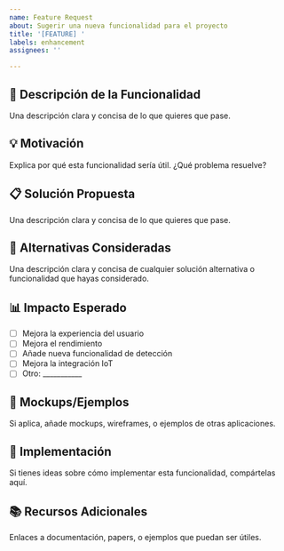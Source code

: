 ```yaml
---
name: Feature Request
about: Sugerir una nueva funcionalidad para el proyecto
title: '[FEATURE] '
labels: enhancement
assignees: ''

---
```


## 🚀 Descripción de la Funcionalidad
Una descripción clara y concisa de lo que quieres que pase.

## 💡 Motivación
Explica por qué esta funcionalidad sería útil. ¿Qué problema resuelve?

## 📋 Solución Propuesta
Una descripción clara y concisa de lo que quieres que pase.

## 🔄 Alternativas Consideradas
Una descripción clara y concisa de cualquier solución alternativa o funcionalidad que hayas considerado.

## 📊 Impacto Esperado
- [ ] Mejora la experiencia del usuario
- [ ] Mejora el rendimiento
- [ ] Añade nueva funcionalidad de detección
- [ ] Mejora la integración IoT
- [ ] Otro: ___________

## 🎨 Mockups/Ejemplos
Si aplica, añade mockups, wireframes, o ejemplos de otras aplicaciones.

## 🔧 Implementación
Si tienes ideas sobre cómo implementar esta funcionalidad, compártelas aquí.

## 📚 Recursos Adicionales
Enlaces a documentación, papers, o ejemplos que puedan ser útiles.
